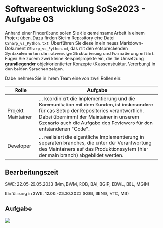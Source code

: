 # Softwareentwicklung SoSe2023 - Aufgabe 03

Anhand einer Fingerübung sollen Sie die gemeinsame Arbeit in einem Projekt üben. Dazu finden Sie im Repository eine Datei `CSharp_vs_Python.txt`. Überführen Sie diese in ein neues Markdown-Dokument `CSharp_vs_Python.md`, das mit den entsprechenden Syntaxelementen die notwendige Strukturierung und Formatierung erfährt. Fügen Sie zudem zwei kleine Beispielprojekte ein, die die Umsetzung __grundlegender__ objektorientierter Konzepte (Klassenstruktur, Vererbung) in den beiden Sprachen zeigen.

Dabei nehmen Sie in Ihrem Team eine von zwei Rollen ein:

| Rolle | Aufgabe |
|-------|---------|
| Projekt Maintainer | ... koordiniert die Implementierung und die Kommunikation mit dem Kunden, ist insbesondere für das Setup der Repositories verantwortlich. Dabei übernimmt der Maintainer in unserem Szenario auch die Aufgabe des Reviewers für den entstandenen "Code". |
| Developer | ... realisiert die eigentliche Implementierung in separaten branches, die unter der Verantwortung des Maintainers auf das Produktionssytem (hier der main branch) abgebildet werden. |

## Bearbeitungszeit

SWE: 22.05-26.05.2023 (Mm, BWM, ROB, BAI, BGIP, BBWL, BBL, MGIN)

Einführung in SWE: 12.06.-23.06.2023 (KGB, BENG, VTC, MB)

## Aufgabe

![](http://www.plantuml.com/plantuml/png/hLN1RXit4BthAwRf9IaYBThU3AY8OzUkORWndBI79aR0NOvsMNF9BMSermxyD_sCtl9Z7Iwn6qcGjpxa850S3cVclJV3VKMi0iVMpbJ5Fi25CexbXo4Ru1ZNQ7qd--KIVlUXn826ewjXkPnzyORv_AUDomTmXLM3GNvm7rEKbN66ZNUmbjyPKKHuXsrd5IEzX0_kP-DAP4O7c0AaL5RL2CQ1LWINmV-9Don537_XB0LKrf31yF_r73gBDJfu_xvXxkYWAEfeDDAYDjp4Sb7vjbYXuXYG2YFroVBfGX5ZCAxE5TD3Ng-luLbtnurt7zVqiQ96XUxP1tU2n3c9nW1lOycARWYUdxb6MNu99xvLd8jDY8-ynX8DTGOjHBfTl81T02Fv1m1_n5jnZaCjYOapuGzRT3moa4GpQyMuWNsA5RZmmg9F44UAXwHxl8iYAoUYTC7N0OcAualEyUOGOm-Ch4DMcU1rK4vwX3OkxFXlOfHhty-SPuHWwePdyDqOpc6K_8hH9Ekvxx9x4eB_PiWIO3exyK5aoCVA4hGwMOyDtKGYu_ETtnnZeAeng14kUwbXJGiuwhLE5rA_gfXWc1e3lBlhlFInDf83e8-nGRiqlqO7vAsTeTEGC4nmTEJRrh1SU7w5grJeFQYuohf_y-B9NFsmmzMRDvUG0S1cxn4CXndexk6-WlVNctho2jS6RwKL9_31s_Je86mCe_RLrYYYA_Akg8GqLVeWchbwVYl6UHxFkN9wtaLhvm7_aZrJKGNCRchh03wTfbctnecOOeUGxGzRk-lhHriVqlknya7dEVlQPOjVv2sRh8b6-ZRWOCgmidqJK2QSG8GxxLC_G3O9dgd9JoeFQXLmBXAY70Pyz0qI4hPO-5LLJOb4_GvTRZQBAvwzDim8iPMddpx_m_VML4q_UtMzMlI99Shu5gQ3NuoxZwlF_zROVo26jqYdWKQNFDBtX6KY0vhoneSWfp6ClVdacVXnPoREXr3zo9vWOp6CbHvgrV7m91ohG8pMIiLZsgc6WP4530uZ8mc6BDyKnOCaggnHu5fFX6vIoCCo-KMYhMwUQTppBY-NikcilvC1VM9GZJdmqAsJrqvHrYoh0B6e2AMGVH-bL-XqREr_)
